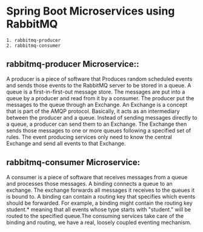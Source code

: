 # Spring Boot Microservices using RabbitMQ

```
1. rabbitmq-producer
2. rabbitmq-consumer
```

## rabbitmq-producer Microservice::

A producer is a piece of software that Produces random scheduled events and sends those events to the RabbitMQ server to be stored in a queue. A queue is a first-in-first-out message store. The messages are put into a queue by a producer and read from it by a consumer. The producer put the messages to the queue through an Exchange. An Exchange is a concept that is part of the AMQP protocol. Basically, it acts as an intermediary between the producer and a queue. Instead of sending messages directly to a queue, a producer can send them to an Exchange. The Exchange then sends those messages to one or more queues following a specified set of rules. The event producing services only need to know the central Exchange and send all events to that Exchange.

## rabbitmq-consumer Microservice:

A consumer is a piece of software that receives messages from a queue and processes those messages.
A binding connects a queue to an exchange. The exchange forwards all messages it receives to the queues 
it is bound to. A binding can contain a routing key that specifies which events should be forwarded. 
For example, a binding might contain the routing key student.* meaning that all events whose type starts 
with "student." will be routed to the specified queue.The consuming services take care of the binding and 
routing, we have a real, loosely coupled eventing mechanism.

